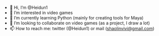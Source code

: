 - 👋 Hi, I’m @Heidun1
- 👀 I’m interested in video games
- 🌱 I’m currently learning Python (mainly for creating tools for Maya)
- 💞️ I’m looking to collaborate on video games (as a project, I draw a lot)
- 📫 How to reach me: twitter (@Heidun1) or mail (shaolinvivi@gmail.com)

<!---
Heidun1/Heidun1 is a ✨ special ✨ repository because its `README.md` (this file) appears on your GitHub profile.
You can click the Preview link to take a look at your changes.
--->
